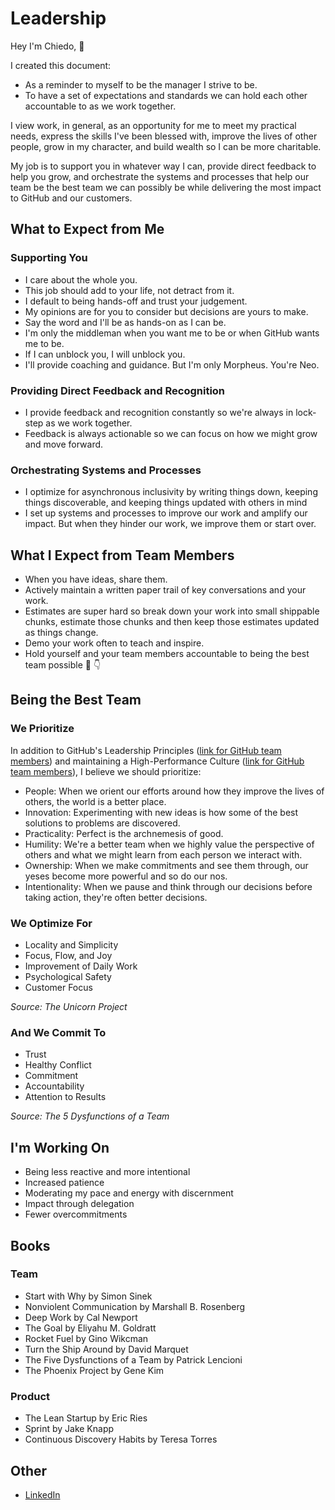 # Leadership

Hey I'm Chiedo, 👋

I created this document:

- As a reminder to myself to be the manager I strive to be.
- To have a set of expectations and standards we can hold each other accountable to as we work together.

I view work, in general, as an opportunity for me to meet my practical needs, express the skills I've been blessed with, improve the lives of other people, grow in my character, and build wealth so I can be more charitable.

My job is to support you in whatever way I can, provide direct feedback to help you grow, and orchestrate the systems and processes that help our team be the best team we can possibly be while delivering the most impact to GitHub and our customers.

## What to Expect from Me

### Supporting You

- I care about the whole you.
- This job should add to your life, not detract from it.
- I default to being hands-off and trust your judgement.
- My opinions are for you to consider but decisions are yours to make.
- Say the word and I'll be as hands-on as I can be.
- I'm only the middleman when you want me to be or when GitHub wants me to be.
- If I can unblock you, I will unblock you.
- I'll provide coaching and guidance. But I'm only Morpheus. You're Neo.

### Providing Direct Feedback and Recognition

- I provide feedback and recognition constantly so we're always in lock-step as we work together.
- Feedback is always actionable so we can focus on how we might grow and move forward.

### Orchestrating Systems and Processes

- I optimize for asynchronous inclusivity by writing things down, keeping things discoverable, and keeping things updated with others in mind
- I set up systems and processes to improve our work and amplify our impact. But when they hinder our work, we improve them or start over.

## What I Expect from Team Members

- When you have ideas, share them.
- Actively maintain a written paper trail of key conversations and your work.
- Estimates are super hard so break down your work into small shippable chunks, estimate those chunks and then keep those estimates updated as things change.
- Demo your work often to teach and inspire.
- Hold yourself and your team members accountable to being the best team possible 🎉 👇

## Being the Best Team

### We Prioritize

In addition to GitHub's Leadership Principles ([link for GitHub team members](https://thehub.github.com/github/#leadership-principles)) and maintaining a High-Performance Culture ([link for GitHub team members](https://thehub.github.com/hpc/)), I believe we should prioritize: 

- People: When we orient our efforts around how they improve the lives of others, the world is a better place.
- Innovation: Experimenting with new ideas is how some of the best solutions to problems are discovered.
- Practicality: Perfect is the archnemesis of good.
- Humility: We're a better team when we highly value the perspective of others and what we might learn from each person we interact with.
- Ownership: When we make commitments and see them through, our yeses become more powerful and so do our nos.
- Intentionality: When we pause and think through our decisions before taking action, they're often better decisions.

### We Optimize For

- Locality and Simplicity
- Focus, Flow, and Joy
- Improvement of Daily Work
- Psychological Safety
- Customer Focus

*Source: The Unicorn Project*

### And We Commit To

- Trust
- Healthy Conflict
- Commitment
- Accountability
- Attention to Results

*Source: The 5 Dysfunctions of a Team*

## I'm Working On

- Being less reactive and more intentional
- Increased patience
- Moderating my pace and energy with discernment
- Impact through delegation
- Fewer overcommitments 

## Books

### Team

- Start with Why by Simon Sinek
- Nonviolent Communication by Marshall B. Rosenberg
- Deep Work by Cal Newport
- The Goal by Eliyahu M. Goldratt
- Rocket Fuel by Gino Wikcman
- Turn the Ship Around by David Marquet
- The Five Dysfunctions of a Team by Patrick Lencioni
- The Phoenix Project by  Gene Kim

### Product 

- The Lean Startup by Eric Ries
- Sprint by Jake Knapp
- Continuous Discovery Habits by Teresa Torres

## Other

- [LinkedIn](https://linkedin.com/in/chiedo)
